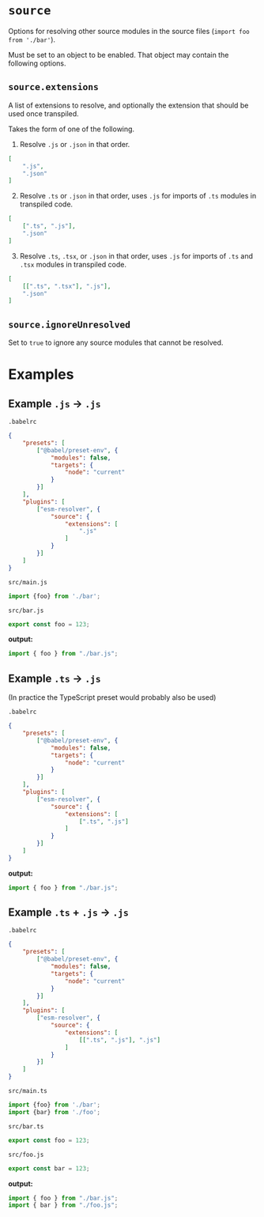 # `source`

Options for resolving other source modules in the source files (`import foo from './bar'`).

Must be set to an object to be enabled. That object may contain the following options.

## `source.extensions`

A list of extensions to resolve, and optionally the extension that should be used once transpiled.

Takes the form of one of the following.

1.  Resolve `.js` or `.json` in that order.

```json
[
	".js",
	".json"
]
```

2.  Resolve `.ts` or `.json` in that order, uses `.js` for imports of `.ts` modules in transpiled code.

```json
[
	[".ts", ".js"],
	".json"
]
```

3.  Resolve `.ts`, `.tsx`, or `.json` in that order, uses `.js` for imports of `.ts` and `.tsx` modules in transpiled code.

```json
[
	[[".ts", ".tsx"], ".js"],
	".json"
]
```

## `source.ignoreUnresolved`

Set to `true` to ignore any source modules that cannot be resolved.


# Examples

## Example `.js` -> `.js`

`.babelrc`

```json
{
	"presets": [
		["@babel/preset-env", {
			"modules": false,
			"targets": {
				"node": "current"
			}
		}]
	],
	"plugins": [
		["esm-resolver", {
			"source": {
				"extensions": [
					".js"
				]
			}
		}]
	]
}
```

`src/main.js`

```js
import {foo} from './bar';
```

`src/bar.js`

```js
export const foo = 123;
```

**output:**

```js
import { foo } from "./bar.js";
```


## Example `.ts` -> `.js`

(In practice the TypeScript preset would probably also be used)

`.babelrc`

```json
{
	"presets": [
		["@babel/preset-env", {
			"modules": false,
			"targets": {
				"node": "current"
			}
		}]
	],
	"plugins": [
		["esm-resolver", {
			"source": {
				"extensions": [
					[".ts", ".js"]
				]
			}
		}]
	]
}
```

**output:**

```js
import { foo } from "./bar.js";
```


## Example `.ts` + `.js` -> `.js`

`.babelrc`

```json
{
	"presets": [
		["@babel/preset-env", {
			"modules": false,
			"targets": {
				"node": "current"
			}
		}]
	],
	"plugins": [
		["esm-resolver", {
			"source": {
				"extensions": [
					[[".ts", ".js"], ".js"]
				]
			}
		}]
	]
}
```

`src/main.ts`

```js
import {foo} from './bar';
import {bar} from './foo';
```

`src/bar.ts`

```js
export const foo = 123;
```

`src/foo.js`

```js
export const bar = 123;
```

**output:**

```js
import { foo } from "./bar.js";
import { bar } from "./foo.js";
```
